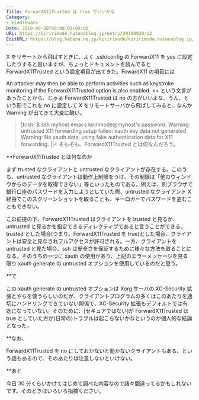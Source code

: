 ```yaml
---
Title: ForwardX11Trusted は true でいいかな
Category:
- middleware
Date: 2010-09-20T00:00:01+09:00
URL: https://kiririmode.hatenablog.jp/entry/20100920/p2
EditURL: https://blog.hatena.ne.jp/kiririmode/kiririmode.hatenablog.jp/atom/entry/8454420450078211574
---
```


X をリモートから飛ばすときに、よく .ssh/config の ForwardX11 を yes に設定したりすると思いますが、ちょっとドキュメントを読んでると ForwardX11Trusted という設定項目が出てきた。FowardX11 の項目には
>>
An attacker may then be able to perform activities such as keystroke monitoring if the ForwardX11Trusted option is also enabled.
<<
という文言があったことから、じゃぁ ForwardX11Trusted は no の方がいいよな、うん、という形でこれを no に設定して X をリモートサーバから飛ばしてみると、なんか Warning が出てきて大変に醜い。
>|tcsh|
$ ssh myhost emacs
kiririmode@myhost's password:
Warning: untrusted X11 forwarding setup failed: xauth key data not generated
Warning: No xauth data; using fake authentication data for X11 forwarding.
||<
そもそも、ForwardX11Trusted とは何なんだろう。

**ForwardX11Trusted とは何なのか

まず trusted なクライアントと untrusted なクライアントが存在する。このうち、untrusted なクライアントは動作上制限をうけ、その制限は「他のウィンドウからのデータを取得できない」等といったものである。例えば、別ブラウザで銀行口座のパスワードを入力しようとしていた際、untrusted なクライアント X 経由でこのスクリーンショットを取ることも、キーロガーでパスワードを盗むこともできない。

この前提の下、ForwardX11Trusted はクライアントを trusted と見るか、untrusted と見るかを指定できるディレクティブであると言うことができる。trusted とした場合(つまり、ForwardX11Trusted を true)とした場合、クライアントは安全と見なされフルアクセスが許可される。一方、クライアントを untrusted と見た場合、ssh は安全さを保証するために様々な方法を取ることになる。そのうちの一つに xauth の使用があり、上記のエラーメッセージを見る限り xauth generate の untrusted オプションを使用しているのだと思う。

**で

この xauth generate の untrusted オプションは Xorg サーバの XC-Security 拡張とやらを使うらしいのだが、クライアントプログラムの多くはこのあたりを適切にハンドリングできていない関係で、XC-Security 拡張もデフォルトでは有効になっていない。そのために、[セキュアではない]が ForwardX11Trusted は true としていた方が(日常の)トラブルは起こらないかなというのが個人的な結論となった。

**なお、

ForwardX11Trusted を no にしておかないと動かないクライアントもある、という話もあるので、そのあたりは注意しないといけない。

**あと

今日 30 分くらいかけてはじめて調べた内容なので諸々間違ってるかもしれないです。そのときはいろいろ指摘ください。
